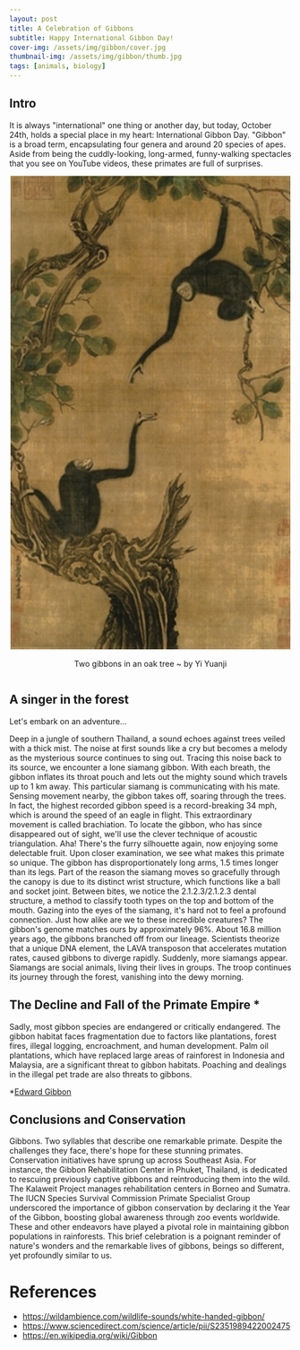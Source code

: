 ```yaml
---
layout: post
title: A Celebration of Gibbons
subtitle: Happy International Gibbon Day!
cover-img: /assets/img/gibbon/cover.jpg
thumbnail-img: /assets/img/gibbon/thumb.jpg
tags: [animals, biology]
---
```


## Intro
It is always "international" one thing or another day, but today, October 24th, holds a special place in my heart: International Gibbon Day. "Gibbon" is a broad term, encapsulating four genera and around 20 species of apes. Aside from being the cuddly-looking, long-armed, funny-walking spectacles that you see on YouTube videos, these primates are full of surprises.


<div style="display: flex; justify-content: center; text-align: center;">
 <div class="image">
    <img src="../assets/img/gibbon/gibbon_portrait.jpg" width="500"/>
    <p>Two gibbons in an oak tree ~ by Yi Yuanji</p>
</div>
</div>

## A singer in the forest
Let's embark on an adventure...

Deep in a jungle of southern Thailand, a sound echoes against trees veiled with a thick mist. The noise at first sounds like a cry but becomes a melody as the mysterious source continues to sing out. Tracing this noise back to its source, we encounter a lone siamang gibbon. With each breath, the gibbon inflates its throat pouch and lets out the mighty sound which travels up to 1 km away. This particular siamang is communicating with his mate. Sensing movement nearby, the gibbon takes off, soaring through the trees. In fact, the highest recorded gibbon speed is a record-breaking 34 mph, which is around the speed of an eagle in flight. This extraordinary movement is called brachiation. To locate the gibbon, who has since disappeared out of sight, we'll use the clever technique of acoustic triangulation. Aha! There's the furry silhouette again, now enjoying some delectable fruit. Upon closer examination, we see what makes this primate so unique. The gibbon has disproportionately long arms, 1.5 times longer than its legs. Part of the reason the siamang moves so gracefully through the canopy is due to its distinct wrist structure, which functions like a ball and socket joint. Between bites, we notice the 2.1.2.3/2.1.2.3 dental structure, a method to classify tooth types on the top and bottom of the mouth. Gazing into the eyes of the siamang, it's hard not to feel a profound connection. Just how alike are we to these incredible creatures? The gibbon's genome matches ours by approximately 96%. About 16.8 million years ago, the gibbons branched off from our lineage. Scientists theorize that a unique DNA element, the LAVA transposon that accelerates mutation rates, caused gibbons to diverge rapidly. Suddenly, more siamangs appear. Siamangs are social animals, living their lives in groups. The troop continues its journey through the forest, vanishing into the dewy morning.

 

## The Decline and Fall of the Primate Empire *
Sadly, most gibbon species are endangered or critically endangered. The gibbon habitat faces fragmentation due to factors like plantations, forest fires, illegal logging, encroachment, and human development. Palm oil plantations, which have replaced large areas of rainforest in Indonesia and Malaysia, are a significant threat to gibbon habitats. Poaching and dealings in the illegal pet trade are also threats to gibbons. 


*[Edward Gibbon](https://en.wikipedia.org/wiki/Edward_Gibbon)

## Conclusions and Conservation
Gibbons. Two syllables that describe one remarkable primate. Despite the challenges they face, there's hope for these stunning primates. Conservation initiatives have sprung up across Southeast Asia. For instance, the Gibbon Rehabilitation Center in Phuket, Thailand, is dedicated to rescuing previously captive gibbons and reintroducing them into the wild. The Kalaweit Project manages rehabilitation centers in Borneo and Sumatra. The IUCN Species Survival Commission Primate Specialist Group underscored the importance of gibbon conservation by declaring it the Year of the Gibbon, boosting global awareness through zoo events worldwide. These and other endeavors have played a pivotal role in maintaining gibbon populations in rainforests. This brief celebration is a poignant reminder of nature's wonders and the remarkable lives of gibbons, beings so different, yet profoundly similar to us.


# References
* https://wildambience.com/wildlife-sounds/white-handed-gibbon/
* https://www.sciencedirect.com/science/article/pii/S2351989422002475
* https://en.wikipedia.org/wiki/Gibbon